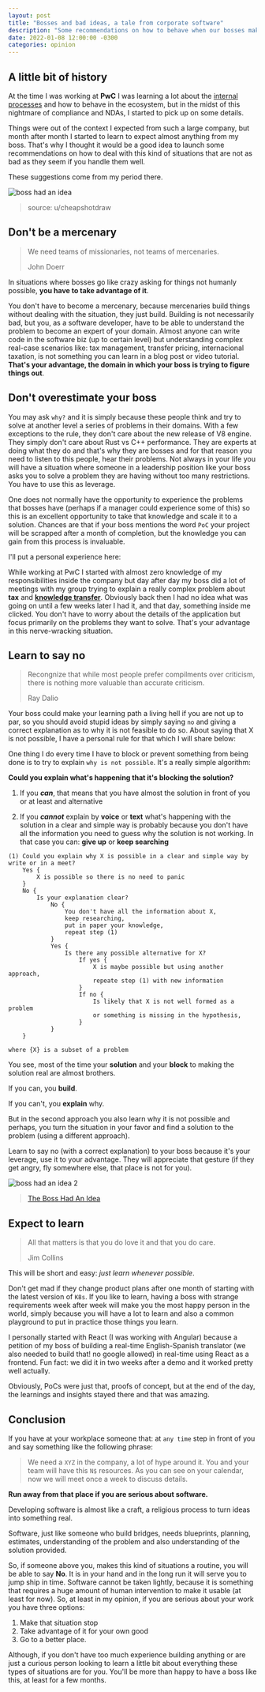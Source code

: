 ```yaml
---
layout: post
title: "Bosses and bad ideas, a tale from corporate software"
description: "Some recommendations on how to behave when our bosses make bad decisions and also how to take advantage of them for your long-term career."
date: 2022-01-08 12:00:00 -0300
categories: opinion
---
```


## A little bit of history

At the time I was working at **PwC** I was learning a lot about the [internal processes](https://www.investopedia.com/terms/b/bureaucracy.asp) and how to behave in the ecosystem, but in the midst of this nightmare of compliance and NDAs, I started to pick up on some details.

Things were out of the context I expected from such a large company, but month after month I started to learn to expect almost anything from my boss. That's why I thought it would be a good idea to launch some recommendations on how to deal with this kind of situations that are not as bad as they seem if you handle them well.

These suggestions come from my period there.

![boss had an idea](https://blog.ignaciobrasca.com/img/posts/pic-1.png)

> source: u/cheapshotdraw

## Don't be a mercenary

> We need teams of missionaries, not teams of mercenaries.
>
> John Doerr

In situations where bosses go like crazy asking for things not humanly possible, **you have to take advantage of it**.

You don't have to become a mercenary, because mercenaries build things without dealing with the situation, they just build. Building is not necessarily bad, but you, as a software developer, have to be able to understand the problem to become an expert of your domain. Almost anyone can write code in the software biz (up to certain level) but understanding complex real-case scenarios like: tax management, transfer pricing, internacional taxation, is not something you can learn in a blog post or video tutorial. **That's your advantage, the domain in which your boss is trying to figure things out**.

## Don't overestimate your boss

You may ask `why?` and it is simply because these people think and try to solve at another level a series of problems in their domains. With a few exceptions to the rule, they don't care about the new release of V8 engine. They simply don't care about Rust vs C++ performance. They are experts at doing what they do and that's why they are bosses and for that reason you need to listen to this people, hear their problems. Not always in your life you will have a situation where someone in a leadership position like your boss asks you to solve a problem they are having without too many restrictions. You have to use this as leverage.

One does not normally have the opportunity to experience the problems that bosses have (perhaps if a manager could experience some of this) so this is an excellent opportunity to take that knowledge and scale it to a solution. Chances are that if your boss mentions the word `PoC` your project will be scrapped after a month of completion, but the knowledge you can gain from this process is invaluable.

I'll put a personal experience here:

While working at PwC I started with almost zero knowledge of my responsibilities inside the company but day after day my boss did a lot of meetings with my group trying to explain a really complex problem about **tax** and **[knowledge transfer](https://en.wikipedia.org/wiki/Knowledge_transfer)**. Obviously back then I had no idea what was going on until a few weeks later I had it, and that day, something inside me clicked. You don't have to worry about the details of the application but focus primarily on the problems they want to solve. That's your advantage in this nerve-wracking situation.

## Learn to say no

> Recongnize that while most people prefer compilments over criticism,
> there is nothing more valuable than accurate criticism.
>
> Ray Dalio

Your boss could make your learning path a living hell if you are not up to par, so you should avoid stupid ideas by simply saying `no` and giving a correct explanation as to why it is not feasible to do so. About saying that X is not possible, I have a personal rule for that which I will share below:

One thing I do every time I have to block or prevent something from being done is to try to explain `why is not possible`. It's a really simple algorithm:

**Could you explain what's happening that it's blocking the solution?**

1. If you **_can_**, that means that you have almost the solution in front of you or at least and alternative

2. If you **_cannot_** explain by **voice** or **text** what's happening with the solution in a clear and simple way is probably because you don't have all the information you need to guess why the solution is not working. In that case you can: **give up** or **keep searching**

```
(1) Could you explain why X is possible in a clear and simple way by write or in a meet?
    Yes {
        X is possible so there is no need to panic
    }
    No {
        Is your explanation clear?
            No {
                You don't have all the information about X,
                keep researching,
                put in paper your knowledge,
                repeat step (1)
            }
            Yes {
                Is there any possible alternative for X?
                    If yes {
                        X is maybe possible but using another approach,
                        repeate step (1) with new information
                    }
                    If no {
                        Is likely that X is not well formed as a problem
                        or something is missing in the hypothesis,
                    }
            }
    }

where {X} is a subset of a problem
```

You see, most of the time your **solution** and your **block** to making the solution real are almost brothers.

If you can, you **build**.

If you can't, you **explain** why.

But in the second approach you also learn why it is not possible and perhaps, you turn the situation in your favor and find a solution to the problem (using a different approach).

Learn to say no (with a correct explanation) to your boss because it's your leverage, use it to your advantage. They will appreciate that gesture (if they get angry, fly somewhere else, that place is not for you).

![boss had an idea 2](https://blog.ignaciobrasca.com/img/posts/pic-2.png)

> [The Boss Had An Idea](https://dilbert.com/strip/2021-02-06)

## Expect to learn

> All that matters is that you do love it and that you do care.
>
> Jim Collins

This will be short and easy: _just learn whenever possible_.

Don't get mad if they change product plans after one month of starting with the latest version of `K8s`. If you like to learn, having a boss with strange requirements week after week will make you the most happy person in the world, simply because you will have a lot to learn and also a common playground to put in practice those things you learn.

I personally started with React (I was working with Angular) because a petition of my boss of building a real-time English-Spanish translator (we also needed to build that! no google allowed) in real-time using React as a frontend. Fun fact: we did it in two weeks after a demo and it worked pretty well actually.

Obviously, PoCs were just that, proofs of concept, but at the end of the day, the learnings and insights stayed there and that was amazing.

## Conclusion

If you have at your workplace someone that: at `any time` step in front of you and say something like the following phrase:

> We need a `XYZ` in the company, a lot of hype around it. You and your team will have this `N$` resources. As you can see on your calendar, now we will meet once a week to discuss details.

**Run away from that place if you are serious about software.**

Developing software is almost like a craft, a religious process to turn ideas into something real.

Software, just like someone who build bridges, needs blueprints, planning, estimates, understanding of the problem and also understanding of the solution provided.

So, if someone above you, makes this kind of situations a routine, you will be able to say **No**. It is in your hand and in the long run it will serve you to jump ship in time. Software cannot be taken lightly, because it is something that requires a huge amount of human intervention to make it usable (at least for now). So, at least in my opinion, if you are serious about your work you have three options:

1. Make that situation stop
2. Take advantage of it for your own good
3. Go to a better place.

Although, if you don't have too much experience building anything or are just a curious person looking to learn a little bit about everything these types of situations are for you. You'll be more than happy to have a boss like this, at least for a few months.
